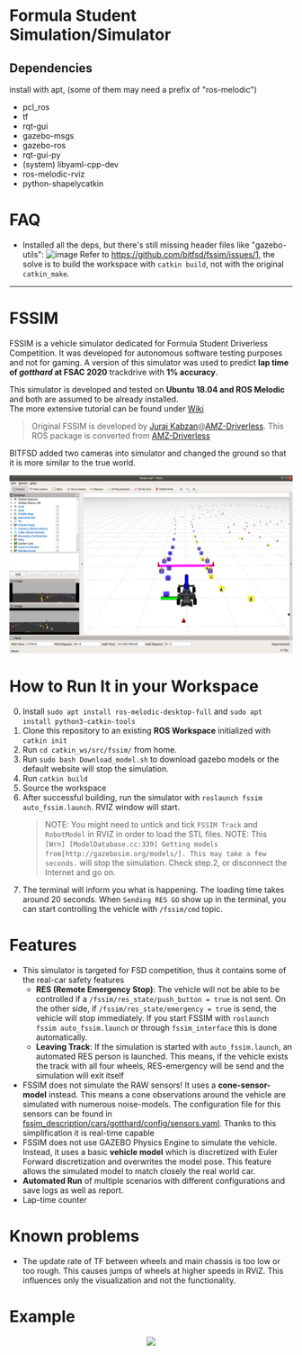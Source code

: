 # Formula Student Simulation/Simulator

## Dependencies
install with apt, (some of them may need a prefix of "ros-melodic")

- pcl_ros
- tf
- rqt-gui
- gazebo-msgs
- gazebo-ros
- rqt-gui-py
- (system) libyaml-cpp-dev
- ros-melodic-rviz
- python-shapelycatkin

# FAQ

- Installed all the deps, but there's still missing header files like "gazebo-utils":
  ![image](https://github.com/HUAT-FSAC/fssim/assets/51020139/d92fb11a-f56b-4888-952f-dac5143456b4)
  Refer to https://github.com/bitfsd/fssim/issues/1, the solve is to build the workspace with `catkin build`, not with the original `catkin_make`.


---

# FSSIM 
FSSIM is a vehicle simulator dedicated for Formula Student Driverless Competition. It was developed for autonomous software testing purposes and not for gaming. A version of this simulator was used to predict **lap time of *gotthard* at FSAC 2020** trackdrive with **1% accuracy**. 

This simulator is developed and tested on **Ubuntu 18.04 and ROS Melodic** and both are assumed to be already installed.  
The more extensive tutorial can be found under [Wiki](fssim_doc/index.md)

> Original FSSIM is developed by [Juraj Kabzan](https://www.linkedin.com/in/juraj-kabzan-143698a1/)@[AMZ-Driverless](http://driverless.amzracing.ch/).
> This ROS package is converted from [AMZ-Driverless](https://github.com/AMZ-Driverless/fssim)

BITFSD added two cameras into simulator and changed the ground so that it is more similar to the true world.

<p align="center"> 
<img src="fssim_doc/img/cameras.png">
</p>

# How to Run It in your Workspace

0. Install `sudo apt install ros-melodic-desktop-full` and `sudo apt install python3-catkin-tools`
1. Clone this repository to an existing **ROS Workspace** initialized with `catkin init`
2. Run `cd catkin_ws/src/fssim/` from home.
3. Run `sudo bash Download_model.sh` to download gazebo models or the default website will stop the simulation.
3. Run `catkin build`
4. Source the workspace
5. After successful building, run the simulator with `roslaunch fssim auto_fssim.launch`. RVIZ window will start.
   > NOTE: You might need to untick and tick `FSSIM Track` and `RobotModel` in RVIZ in order to load the STL files. NOTE: This ` [Wrn] [ModelDatabase.cc:339] Getting models from[http://gazebosim.org/models/]. This may take a few seconds.` will stop the simulation. Check step.2, or disconnect the Internet and go on.
7. The terminal will inform you what is happening. The loading time takes around 20 seconds. When `Sending RES GO` show up in the terminal, you can start controlling the vehicle with `/fssim/cmd` topic.

# Features

* This simulator is targeted for FSD competition, thus it contains some of the real-car safety features
  * **RES (Remote Emergency Stop)**: The vehicle will not be able to be controlled if a `/fssim/res_state/push_button = true` is not sent. On the other side, if  `/fssim/res_state/emergency = true` is send, the vehicle will stop immediately. If you start FSSIM with `roslaunch fssim auto_fssim.launch` or through `fssim_interface` this is done automatically.
  * **Leaving Track**: If the simulation is started with `auto_fssim.launch`, an automated RES person is launched. This means, if the vehicle exists the track with all four wheels, RES-emergency will be send and the simulation will exit itself
* FSSIM does not simulate the RAW sensors! It uses a **cone-sensor-model** instead. This means a cone observations around the vehicle are simulated with numerous noise-models.  The configuration file for this sensors can be found in [fssim_description/cars/gotthard/config/sensors.yaml](fssim_description/cars/gotthard/config/sensors.yaml). Thanks to this simplification it is real-time capable
* FSSIM does not use GAZEBO Physics Engine to simulate the vehicle. Instead, it uses a basic **vehicle model** which is discretized with Euler Forward discretization and overwrites the model pose. This feature allows the simulated model to match closely the real world car.
* **Automated Run** of multiple scenarios with different configurations and save logs as well as report.
* Lap-time counter

# Known problems

* The update rate of TF between wheels and main chassis is too low or too rough. This causes jumps of wheels at higher speeds in RViZ. This influences only the visualization and not the functionality. 

# Example

<p align="center"> 
<img src="fssim_doc/img/fssim_demo.gif" width="700" />
</p>

